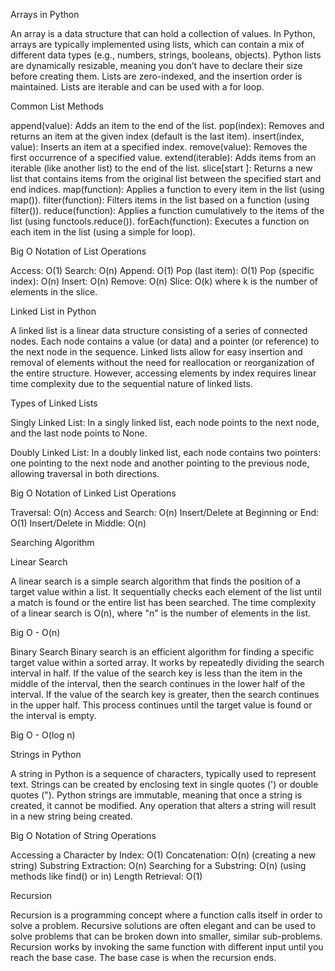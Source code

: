 Arrays in Python

An array is a data structure that can hold a collection of values. In Python, arrays are typically implemented using lists, which can contain a mix of different data types (e.g., numbers, strings, booleans, objects). Python lists are dynamically resizable, meaning you don’t have to declare their size before creating them. Lists are zero-indexed, and the insertion order is maintained. Lists are iterable and can be used with a for loop.

Common List Methods

append(value): Adds an item to the end of the list.
pop(index): Removes and returns an item at the given index (default is the last item).
insert(index, value): Inserts an item at a specified index.
remove(value): Removes the first occurrence of a specified value.
extend(iterable): Adds items from an iterable (like another list) to the end of the list.
slice[start
]: Returns a new list that contains items from the original list between the specified start and end indices.
map(function): Applies a function to every item in the list (using map()).
filter(function): Filters items in the list based on a function (using filter()).
reduce(function): Applies a function cumulatively to the items of the list (using functools.reduce()).
forEach(function): Executes a function on each item in the list (using a simple for loop).


Big O Notation of List Operations

Access: O(1)
Search: O(n)
Append: O(1)
Pop (last item): O(1)
Pop (specific index): O(n)
Insert: O(n)
Remove: O(n)
Slice: O(k) where k is the number of elements in the slice.


Linked List in Python

A linked list is a linear data structure consisting of a series of connected nodes. Each node contains a value (or data) and a pointer (or reference) to the next node in the sequence. Linked lists allow for easy insertion and removal of elements without the need for reallocation or reorganization of the entire structure. However, accessing elements by index requires linear time complexity due to the sequential nature of linked lists.

Types of Linked Lists

Singly Linked List: In a singly linked list, each node points to the next node, and the last node points to None.

Doubly Linked List: In a doubly linked list, each node contains two pointers: one pointing to the next node and another pointing to the previous node, allowing traversal in both directions.

Big O Notation of Linked List Operations

Traversal: O(n)
Access and Search: O(n)
Insert/Delete at Beginning or End: O(1)
Insert/Delete in Middle: O(n)


Searching Algorithm

Linear Search

A linear search is a simple search algorithm that finds the position of a target value within a list. It sequentially checks each element of the list until a match is found or the entire list has been searched. The time complexity of a linear search is O(n), where "n" is the number of elements in the list.

Big O - O(n)

Binary Search
Binary search is an efficient algorithm for finding a specific target value within a sorted array. It works by repeatedly dividing the search interval in half. If the value of the search key is less than the item in the middle of the interval, then the search continues in the lower half of the interval. If the value of the search key is greater, then the search continues in the upper half. This process continues until the target value is found or the interval is empty.

Big O - O(log n)

Strings in Python

A string in Python is a sequence of characters, typically used to represent text. Strings can be created by enclosing text in single quotes (') or double quotes ("). Python strings are immutable, meaning that once a string is created, it cannot be modified. Any operation that alters a string will result in a new string being created.

Big O Notation of String Operations

Accessing a Character by Index: O(1)
Concatenation: O(n) (creating a new string)
Substring Extraction: O(n)
Searching for a Substring: O(n) (using methods like find() or in)
Length Retrieval: O(1)


Recursion

Recursion is a programming concept where a function calls itself in order to solve a problem. Recursive solutions are often elegant and can be used to solve problems that can be broken down into smaller, similar sub-problems. Recursion works by invoking the same function with different input until you reach the base case. The base case is when the recursion ends.

